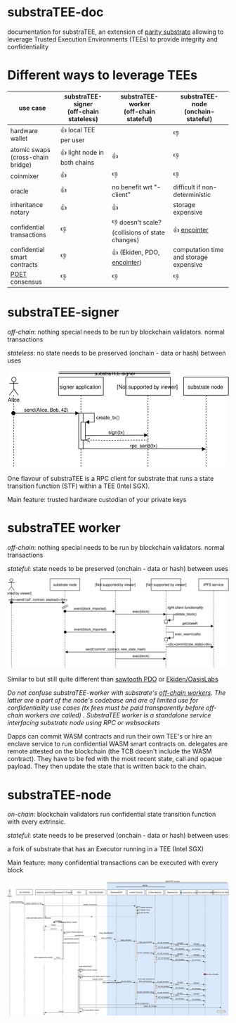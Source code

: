 # substraTEE-doc
documentation for substraTEE, an extension of [parity substrate](https://github.com/paritytech/substrate) allowing to leverage Trusted Execution Environments (TEEs) to provide integrity and confidentiality

# Different ways to leverage TEEs

| use case | substraTEE-signer <br>(off-chain stateless) | substraTEE-worker<br> (off-chain stateful) | substraTEE-node<br> (onchain-stateful) |
|----------|-------------------|----------------|-----------------|
|hardware wallet| :+1: local TEE per user | | :thumbsdown:|
|atomic swaps<br>(cross-chain bridge)| :+1: light node in both chains | :+1: | :thumbsdown: |
|coinmixer| :+1:  | :thumbsdown: | :thumbsdown: |
|oracle| :+1: | no benefit wrt "-client" | difficult if non-deterministic |
|inheritance notary| :+1: | :+1: | storage expensive |
|confidential transactions| :thumbsdown: | :thumbsdown: doesn't scale? (collisions of state changes) | :+1: [encointer](https://encointer.org) |
|confidential smart contracts |:thumbsdown: | :+1: (Ekiden, PDO, [encointer](https://encointer.org)) | computation time and storage expensive|
| [POET](https://sawtooth.hyperledger.org/docs/core/releases/1.0/architecture/poet.html) consensus | :thumbsdown: | :thumbsdown: | :thumbsdown: |


# substraTEE-signer
*off-chain*: nothing special needs to be run by blockchain validators. normal transactions

*stateless*: no state needs to be preserved (onchain - data or hash) between uses

![signer](./substraTEE-signer.svg)

One flavour of substraTEE is a RPC client for substrate that runs a state transition function (STF) within a TEE (Intel SGX). 

Main feature: trusted hardware custodian of your private keys

# substraTEE worker
*off-chain*: nothing special needs to be run by blockchain validators. normal transactions

*stateful*: state needs to be preserved (onchain - data or hash) between uses

![offchain-contract](./substraTEE-offchain-contract.svg)

Similar to but still quite different than [sawtooth PDO](https://github.com/hyperledger-labs/private-data-objects) or [Ekiden/OasisLabs](https://www.oasislabs.com/)

*Do not confuse substraTEE-worker with substrate's [off-chain workers](https://github.com/paritytech/substrate/pull/1942). The latter are a part of the node's codebase and are of limited use for confidentiality use cases (tx fees must be paid transparently before off-chain workers are called) . SubstraTEE worker is a standalone service interfacing substrate node using RPC or websockets* 

Dapps can commit WASM contracts and run their own TEE's or hire an enclave service to run confidential WASM smart contracts on. delegates are remote attested on the blockchain (the TCB doesn't include the WASM contract). They have to be fed with the most recent state, call and opaque payload. They then update the state that is written back to the chain.

# substraTEE-node
*on-chain*: blockchain validators run confidential state transition function with every extrinsic. 

*stateful*: state needs to be preserved (onchain - data or hash) between uses

a fork of substrate that has an Executor running in a TEE (Intel SGX)

Main feature: many confidential transactions can be executed with every block

![node](./substraTEE-node.svg)

